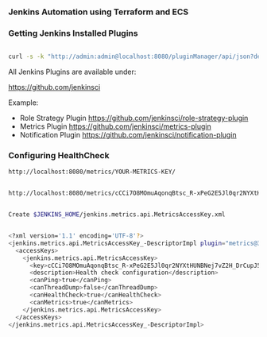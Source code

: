 ### Jenkins Automation using Terraform and ECS




### Getting Jenkins Installed Plugins

```bash

curl -s -k "http://admin:admin@localhost:8080/pluginManager/api/json?depth=1" | jq -r '.plugins[] | {plugin: .shortName,  version: .version} | tee plugins.txt'

```


All Jenkins Plugins are available under:

https://github.com/jenkinsci

Example: 

- Role Strategy Plugin https://github.com/jenkinsci/role-strategy-plugin
- Metrics Plugin https://github.com/jenkinsci/metrics-plugin
- Notification Plugin https://github.com/jenkinsci/notification-plugin


### Configuring HealthCheck
```bash
http://localhost:8080/metrics/YOUR-METRICS-KEY/


http://localhost:8080/metrics/cCCi7O8MOmuAqonqBtsc_R-xPeG2E5Jl0qr2NYXtHUNBNej7vZ2H_DrCupJ5RbyG/healthcheck?pretty=true


Create $JENKINS_HOME/jenkins.metrics.api.MetricsAccessKey.xml


<?xml version='1.1' encoding='UTF-8'?>
<jenkins.metrics.api.MetricsAccessKey_-DescriptorImpl plugin="metrics@3.1.2.11">
  <accessKeys>
    <jenkins.metrics.api.MetricsAccessKey>
      <key>cCCi7O8MOmuAqonqBtsc_R-xPeG2E5Jl0qr2NYXtHUNBNej7vZ2H_DrCupJ5RbyG</key>
      <description>Health check configuration</description>
      <canPing>true</canPing>
      <canThreadDump>false</canThreadDump>
      <canHealthCheck>true</canHealthCheck>
      <canMetrics>true</canMetrics>
    </jenkins.metrics.api.MetricsAccessKey>
  </accessKeys>
</jenkins.metrics.api.MetricsAccessKey_-DescriptorImpl>


```
